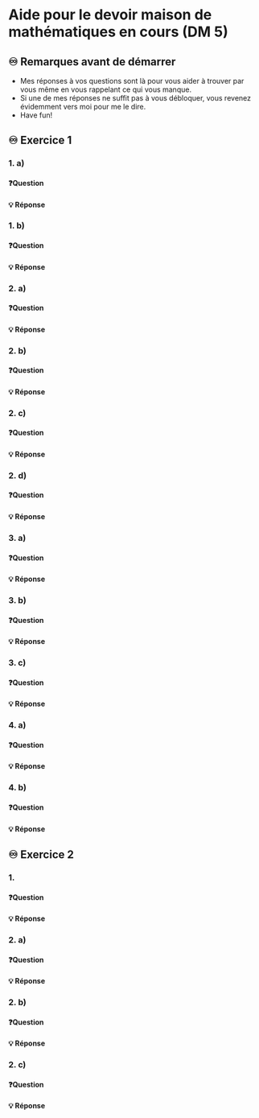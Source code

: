 # Aide pour le devoir maison de mathématiques en cours (DM 5)
## ♾️ Remarques avant de démarrer
- Mes réponses à vos questions sont là pour vous aider à trouver par vous même en vous rappelant ce qui vous manque.
- Si une de mes réponses ne suffit pas à vous débloquer, vous revenez évidemment vers moi pour me le dire.
- Have fun!

## ♾️ Exercice 1

### 1. a)
#### ❓Question

####  💡 Réponse

### 1. b)
#### ❓Question

####  💡 Réponse

### 2. a)
#### ❓Question

####  💡 Réponse

### 2. b)
#### ❓Question

####  💡 Réponse

### 2. c)
#### ❓Question

####  💡 Réponse

### 2. d)
#### ❓Question

####  💡 Réponse

### 3. a)
#### ❓Question

####  💡 Réponse

### 3. b)
#### ❓Question

####  💡 Réponse

### 3. c)
#### ❓Question

####  💡 Réponse

### 4. a)
#### ❓Question

####  💡 Réponse

### 4. b)
#### ❓Question

####  💡 Réponse


## ♾️ Exercice 2

### 1.
#### ❓Question

####  💡 Réponse

### 2. a)
#### ❓Question

####  💡 Réponse

### 2. b)
#### ❓Question

####  💡 Réponse

### 2. c)
#### ❓Question

####  💡 Réponse

